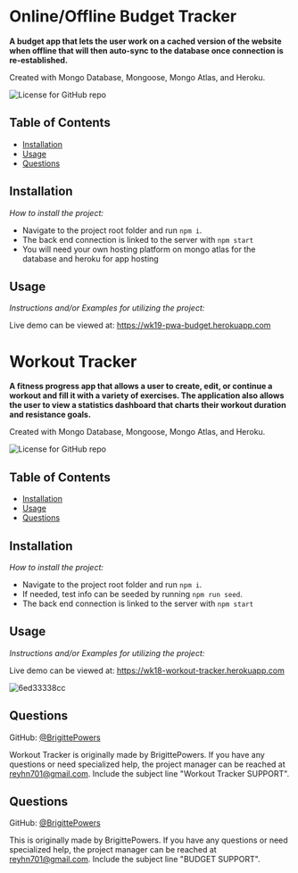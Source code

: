 # Online/Offline Budget Tracker

**A budget app that lets the user work on a cached version of the website when offline that will then auto-sync to the database once connection is re-established.**

Created with Mongo Database, Mongoose, Mongo Atlas, and Heroku.

![License for GitHub repo](https://img.shields.io/github/license/BrigittePowers/wk14-tech-blogd)

## Table of Contents

-   [Installation](#installation)
-   [Usage](#usage)
-   [Questions](#questions)

## Installation

_How to install the project:_

-   Navigate to the project root folder and run `npm i`.
-   The back end connection is linked to the server with `npm start`
-   You will need your own hosting platform on mongo atlas for the database and heroku for app hosting

## Usage

_Instructions and/or Examples for utilizing the project:_

Live demo can be viewed at: https://wk19-pwa-budget.herokuapp.com

# Workout Tracker

**A fitness progress app that allows a user to create, edit, or continue a workout and fill it with a variety of exercises. The application also allows the user to view a statistics dashboard that charts their workout duration and resistance goals.**

Created with Mongo Database, Mongoose, Mongo Atlas, and Heroku.

![License for GitHub repo](https://img.shields.io/github/license/BrigittePowers/wk14-tech-blogd)

## Table of Contents

-   [Installation](#installation)
-   [Usage](#usage)
-   [Questions](#questions)

## Installation

_How to install the project:_

-   Navigate to the project root folder and run `npm i`.
-   If needed, test info can be seeded by running `npm run seed`.
-   The back end connection is linked to the server with `npm start`

## Usage

_Instructions and/or Examples for utilizing the project:_

Live demo can be viewed at: https://wk18-workout-tracker.herokuapp.com

![6ed33338cc](https://user-images.githubusercontent.com/86506686/144328113-8c02f291-cbc2-4d3c-89b8-69948921d468.png)

## Questions

GitHub: [@BrigittePowers](https://api.github.com/users/BrigittePowers)

Workout Tracker is originally made by BrigittePowers.
If you have any questions or need specialized help, the project manager
can be reached at reyhn701@gmail.com.
Include the subject line "Workout Tracker SUPPORT".


## Questions

GitHub: [@BrigittePowers](https://api.github.com/users/BrigittePowers)

This is originally made by BrigittePowers.
If you have any questions or need specialized help, the project manager
can be reached at reyhn701@gmail.com.
Include the subject line "BUDGET SUPPORT".
